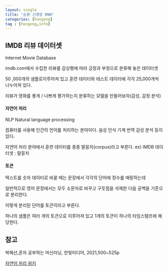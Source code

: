```yaml
---
layout: single
title: "순환 신경망 RNN"
categories: [hongong]
tag : [hongong,info]
---
```


## IMDB 리뷰 데이터셋

Internet Movie Database

imdb.com에서 수집한 리뷰를 감상평에 따라 긍정과 부정으로 분류해 놓은 데이터셋

50 ,000개의 샘플로이루어져 있고 훈련 데이터와 테스트 데이터에 각각 25,000개씩 나누어져 있다.

리뷰가 영화를 좋게 / 나쁘게 평가하는지 분류하는 모델을 만들어보자(감성, 감정 분석)

 

#### 자연어 처리 

NLP Natural language processing

컴퓨터를 사용해 인간의 언어를 처리하는 분야이다. 음성 인식 기계 번역 감성 분석 등이 있다.

자연어 처리 분야에서 훈련 데이터를 종종 말뭉치(corpus)라고 부른다. ex) IMDB 데이터셋 : 말뭉치

#### 토큰

텍스트를 숫자 데이터로 바꿀 때는 문장에서 각각의 단어에 정수를 매핑하는데 

일반적으로 영어 문장에서는 모두 소문자로 바꾸고 구둣점을 삭제한 다음 공백을 기준으로 분리한다.

이렇게 분리된 단어를 토큰이라고 부른다.

하나의 샘플은 여러 개의 토큰으로 이루어져 있고 1개의 토큰이 하나의 타임스탬프에 해당한다.







## 참고

박해선,혼자 공부하는 머신러닝, 한빛미디어, 2021,500~525p

[자연어 처리 위키](https://ko.wikipedia.org/wiki/%EC%9E%90%EC%97%B0%EC%96%B4_%EC%B2%98%EB%A6%AC)